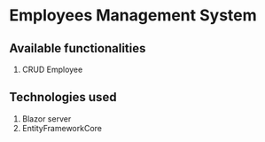# Employees Management System

## Available functionalities
1) CRUD Employee


## Technologies used
1) Blazor server
2) EntityFrameworkCore
